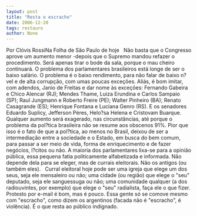 ```yaml
---
layout: post
title: "Resta o escracho"
date: 2006-12-20
tags: restauro
author: None
---
```

Por Clóvis RossiNa Folha de São Paulo de hoje
&nbsp;
Não basta que o Congresso aprove um aumento menor -depois que o Supremo mandou refazer o procedimento. Será apenas tirar o bode da sala, porque o mau cheiro continuará. 
O problema dos parlamentares brasileiros está longe de ser o baixo salário. O problema é o baixo rendimento, para não falar de baixo n?vel e de alta corrupção, com umas poucas exceções. 
Aliás, é bom imitar, com adendos, Janio de Freitas e dar nome às exceções: Fernando Gabeira e Chico Alencar (RJ); Mendes Thame, Luiza Erundina e Carlos Sampaio (SP); Raul Jungmann e Roberto Freire (PE); Walter Pinheiro (BA); Renato Casagrande (ES); Henrique
 Fontana e Luciana Genro (RS). E os senadores Eduardo Suplicy, Jefferson Péres, Helo?sa Helena e Cristovam Buarque. 
Qualquer aumento será exagerado, nas circunstâncias, até porque o problema da pol?tica brasileira não se resume aos obscenos 91%. Pior que isso é o fato de que a pol?tica, ao menos no Brasil, deixou de ser a intermediação entre a sociedade e o Estado, em busca do bem comum, para passar a ser meio de vida, forma de enriquecimento e de fazer negócios, l?citos ou não. 
A maioria dos parlamentares lixa-se para a opinião pública, essa pequena fatia politicamente alfabetizada e informada. Não depende dela para se eleger, mas de currais eleitorais. Não os antigos (ou também eles). 
&nbsp;
Curral eleitoral hoje pode ser uma igreja que elege um dos seus, seja ele mensaleiro ou não; uma cidade (ou região) que elege o \"seu\" deputado, seja ele sanguessuga ou não; uma comunidade qualquer (a dos radiouvintes, por exemplo) que elege o \"seu\" radialista, faça ele o que fizer. 
Protesto por e-mail é bom, mas é pouco. Essa gente só se comove mesmo com \"escracho\", como dizem os argentinos (facada não é \"escracho\", é violência). É o que resta ao público indignado.&nbsp; 